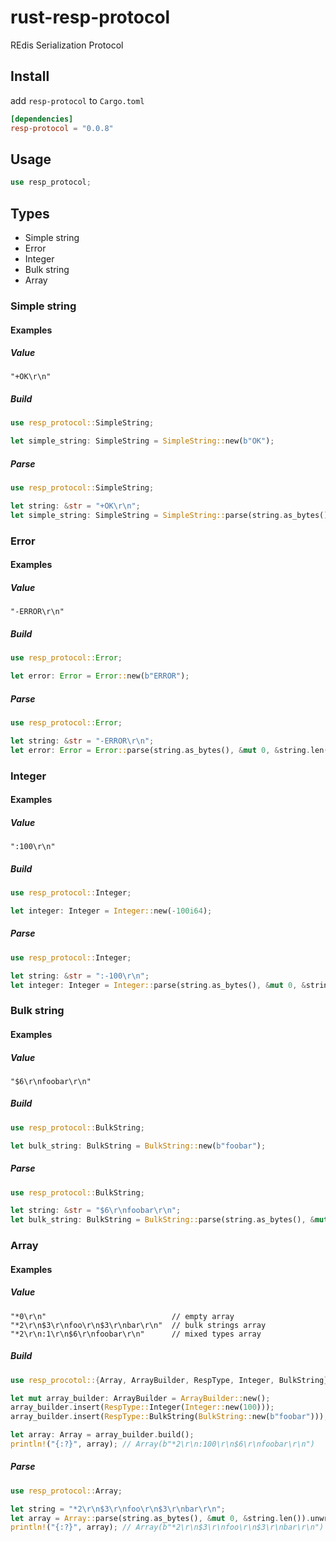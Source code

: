 # rust-resp-protocol

REdis Serialization Protocol

## Install

add `resp-protocol` to `Cargo.toml`
``` toml
[dependencies]
resp-protocol = "0.0.8"
```

## Usage

``` rust
use resp_protocol;
```

## Types
* Simple string
* Error
* Integer
* Bulk string
* Array

### Simple string

#### Examples

##### Value

``` text
"+OK\r\n"
```

##### Build

``` rust
use resp_protocol::SimpleString;

let simple_string: SimpleString = SimpleString::new(b"OK");
```

##### Parse

``` rust
use resp_protocol::SimpleString;

let string: &str = "+OK\r\n";
let simple_string: SimpleString = SimpleString::parse(string.as_bytes(), &mut 0, &string.len()).unwrap();
```

### Error

#### Examples

##### Value

``` text
"-ERROR\r\n"
```

##### Build

``` rust
use resp_protocol::Error;

let error: Error = Error::new(b"ERROR");
```

##### Parse

``` rust
use resp_protocol::Error;

let string: &str = "-ERROR\r\n";
let error: Error = Error::parse(string.as_bytes(), &mut 0, &string.len()).unwrap();
```

### Integer

#### Examples

##### Value

``` text
":100\r\n"
```

##### Build

``` rust
use resp_protocol::Integer;

let integer: Integer = Integer::new(-100i64);
```

##### Parse

``` rust
use resp_protocol::Integer;

let string: &str = ":-100\r\n";
let integer: Integer = Integer::parse(string.as_bytes(), &mut 0, &string.len()).unwrap();
```

### Bulk string

#### Examples

##### Value

``` text
"$6\r\nfoobar\r\n"
```

##### Build

``` rust
use resp_protocol::BulkString;

let bulk_string: BulkString = BulkString::new(b"foobar");
```

##### Parse

``` rust
use resp_protocol::BulkString;

let string: &str = "$6\r\nfoobar\r\n";
let bulk_string: BulkString = BulkString::parse(string.as_bytes(), &mut 0, &string.len()).unwrap();
```

### Array

#### Examples

##### Value

``` text
"*0\r\n"                            // empty array
"*2\r\n$3\r\nfoo\r\n$3\r\nbar\r\n"  // bulk strings array
"*2\r\n:1\r\n$6\r\nfoobar\r\n"      // mixed types array
```

##### Build

``` rust
use resp_procotol::{Array, ArrayBuilder, RespType, Integer, BulkString};

let mut array_builder: ArrayBuilder = ArrayBuilder::new();
array_builder.insert(RespType::Integer(Integer::new(100)));
array_builder.insert(RespType::BulkString(BulkString::new(b"foobar")));

let array: Array = array_builder.build();
println!("{:?}", array); // Array(b"*2\r\n:100\r\n$6\r\nfoobar\r\n")
```

##### Parse

``` rust
use resp_protocol::Array;

let string = "*2\r\n$3\r\nfoo\r\n$3\r\nbar\r\n";
let array = Array::parse(string.as_bytes(), &mut 0, &string.len()).unwrap();
println!("{:?}", array); // Array(b"*2\r\n$3\r\nfoo\r\n$3\r\nbar\r\n")
```